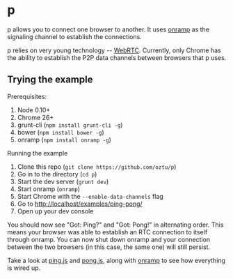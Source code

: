 # p

p allows you to connect one browser to another. It uses [onramp](https://github.com/oztu/onramp) as the signaling
channel to establish the connections.

p relies on very young technology -- [WebRTC](http://www.webrtc.org/). Currently, only Chrome has the 
ability to establish the P2P data channels between browsers that p uses.

## Trying the example

Prerequisites:

1. Node 0.10+
2. Chrome 26+
3. grunt-cli (`npm install grunt-cli -g`)
4. bower (`npm install bower -g`)
5. onramp (`npm install onramp -g`)

Running the example

1. Clone this repo (`git clone https://github.com/oztu/p`)
2. Go in to the directory (`cd p`)
3. Start the dev server (`grunt dev`)
4. Start onramp (`onramp`)
5. Start Chrome with the `--enable-data-channels` flag
6. Go to [http://localhost/examples/ping-pong/](http://localhost/examples/ping-pong/)
7. Open up your dev console

You should now see "Got: Ping?" and "Got: Pong!" in alternating order. This means your browser was able to establish an
RTC connection to itself through onramp. You can now shut down onramp and your connection between the two browsers
(in this case, the same one) will still persist.

Take a look at [ping.js](https://github.com/oztu/p/blob/master/examples/ping-pong/ping.js) 
and [pong.js](https://github.com/oztu/p/blob/master/examples/ping-pong/pong.js), along with 
[onramp](https://github.com/oztu/onramp/blob/master/bin/onramp) to see how everything is wired up.

